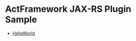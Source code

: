 # ActFramework JAX-RS Plugin Sample

* [HelloWorld](https://github.com/actframework/act-demo-apps/tree/master/helloworld-jax-rs)